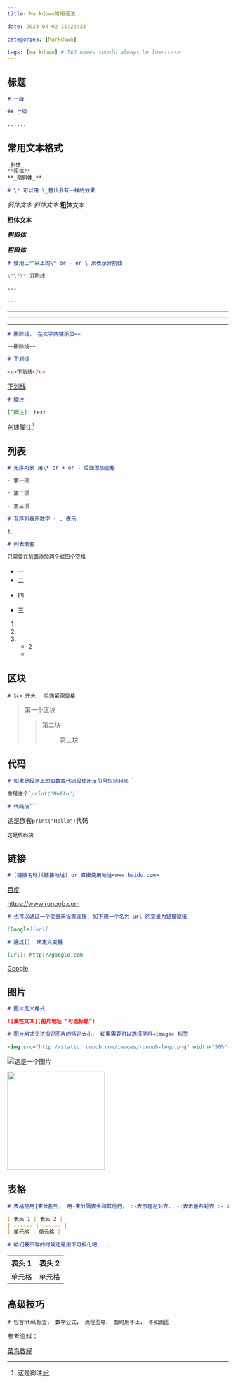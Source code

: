 ```yaml
---
title: Markdown常用语法

date: 2023-04-02 11:22:33

categories: [Markdown]

tags: [markdown] # TAG names should always be lowercase
---
```


## 标题

```markdown
# 一级

## 二级

......
```

## 常用文本格式

```markdown
_斜体_
**粗体**
**_粗斜体_**

# \* 可以用 \_替代会有一样的效果
```

_斜体文本_
_斜体文本_
**粗体**文本

**粗体文本**

**_粗斜体_**

**_粗斜体_**

```markdown
# 使用三个以上的\* or - or \_来表示分割线

\*\*\* 分割线

---

---
```

---

---

---

```markdown
# 删除线， 在文字两端添加~~

~~删除线~~

# 下划线

<u>下划线</u>
```

<u>下划线</u>

```markdown
# 脚注

[^脚注]: text
```

创建脚注[^zhe]

[^zhe]: 这是脚注

## 列表

```markdown
# 无序列表 用\* or + or - 后面添加空格

- 第一项

* 第二项

- 第三项

# 有序列表用数字 + . 表示

1.

# 列表嵌套

只需要在前面添加两个或四个空格
```

- 一
- 二

* 四

- 三

1.
2.

3. - 2
   -

## 区块

```
# 以> 开头， 后面紧跟空格
```

> 第一个区块
>
> > 第二块
> >
> > > 第三块

## 代码

````markdown
# 如果是段落上的函数或代码段使用反引号包括起来 ``

像是这个`print("Hello")`

# 代码块```
````

这是嵌套`print("Hello")`代码

```
这是代码块
```

## 链接

```markdown
# [链接名称](链接地址) or 直接使用地址<www.baidu.com>
```

[百度](https://baidu.com)

<https://www.runoob.com>

```markdown
# 也可以通过一个变量来设置连接, 如下用一个名为 url 的变量为链接赋值

[Google][url]

# 通过[]: 来定义变量

[url]: http://google.com
```

[Google][url]

[url]: http://google.com

## 图片

```markdown
# 图片定义格式

![属性文本](图片地址 “可选标题”)

# 图片格式无法指定图片的特定大小， 如果需要可以选择使用<image> 标签

<img src="http://static.runoob.com/images/runoob-logo.png" width="50%">
```

![这是一个图片](https://cdn.jsdelivr.net/gh/yougenchannel/imagehost/picturepexels-photo-1670977.jpeg)

<img src="https://cdn.jsdelivr.net/gh/yougenchannel/imagehost/picturepexels-photo-1670977.jpeg" width="%10" height="222">

## 表格

```markdown
# 表格使用|来分割列， 用-来分隔表头和其他行， :-表示居左对齐， -:表示居右对齐 :-:表示居中

| 表头 1 | 表头 2 |
| ------ | ------ |
| 单元格 | 单元格 |

# 咱们要不写的时候还是用下可视化吧....
```

| 表头 1 | 表头 2 |
| ------ | ------ |
| 单元格 | 单元格 |

## 高级技巧

```
# 包含html标签， 数学公式， 流程图等， 暂时用不上， 不如画图
```

[^这是脚注]:

参考资料：

[菜鸟教程](https://www.runoob.com/markdown/md-tutorial.html)
